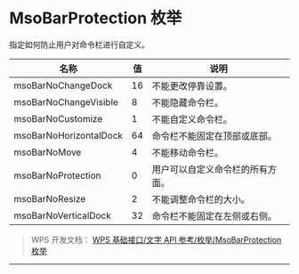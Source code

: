 # MsoBarProtection 枚举

指定如何防止用户对命令栏进行自定义。

| 名称                   | 值  | 说明                             |
|------------------------|-----|----------------------------------|
| msoBarNoChangeDock     | 16  | 不能更改停靠设置。               |
| msoBarNoChangeVisible  | 8   | 不能隐藏命令栏。                 |
| msoBarNoCustomize      | 1   | 不能自定义命令栏。               |
| msoBarNoHorizontalDock | 64  | 命令栏不能固定在顶部或底部。     |
| msoBarNoMove           | 4   | 不能移动命令栏。                 |
| msoBarNoProtection     | 0   | 用户可以自定义命令栏的所有方面。 |
| msoBarNoResize         | 2   | 不能调整命令栏的大小。           |
| msoBarNoVerticalDock   | 32  | 命令栏不能固定在左侧或右侧。     |

> WPS 开发文档： [WPS 基础接口/文字 API 参考/枚举/MsoBarProtection 枚举](https://qn.cache.wpscdn.cn/encs/doc/office_v19/topics/WPS%20%E5%9F%BA%E7%A1%80%E6%8E%A5%E5%8F%A3/%E6%96%87%E5%AD%97%20API%20%E5%8F%82%E8%80%83/%E6%9E%9A%E4%B8%BE/MsoBarProtection%20%E6%9E%9A%E4%B8%BE.html)

------------------------------------------------------------------------
